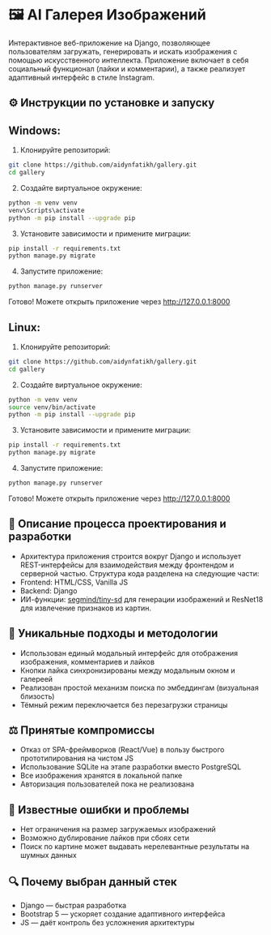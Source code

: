 # 🖼️ AI Галерея Изображений

Интерактивное веб-приложение на Django, позволяющее пользователям загружать, генерировать и искать изображения с помощью искусственного интеллекта. Приложение включает в себя социальный функционал (лайки и комментарии), а также реализует адаптивный интерфейс в стиле Instagram.

## ⚙️ Инструкции по установке и запуску

## Windows:
1. Клонируйте репозиторий:
```bash
git clone https://github.com/aidynfatikh/gallery.git
cd gallery
```
2. Создайте виртуальное окружение:
```bash
python -m venv venv
venv\Scripts\activate
python -m pip install --upgrade pip
```
3. Установите зависимости и примените миграции:
```bash
pip install -r requirements.txt
python manage.py migrate
```
4. Запустите приложение:
```bash
python manage.py runserver
```
Готово! Можете открыть приложение через http://127.0.0.1:8000

## Linux:
1. Клонируйте репозиторий:
```bash
git clone https://github.com/aidynfatikh/gallery.git
cd gallery
```
2. Создайте виртуальное окружение:
```bash
python -m venv venv
source venv/bin/activate
python -m pip install --upgrade pip
```
3. Установите зависимости и примените миграции:
```bash
pip install -r requirements.txt
python manage.py migrate
```
4. Запустите приложение:
```bash
python manage.py runserver
```
Готово! Можете открыть приложение через http://127.0.0.1:8000

## 🧱 Описание процесса проектирования и разработки
- Архитектура приложения строится вокруг Django и использует REST-интерфейсы для взаимодействия между фронтендом и серверной частью. Структура кода разделена на следующие части:
- Frontend: HTML/CSS, Vanilla JS
- Backend: Django
- ИИ-функции: [segmind/tiny-sd](https://huggingface.co/segmind/tiny-sd) для генерации изображений и ResNet18 для извлечение признаков из картин.

## 🧠 Уникальные подходы и методологии
- Использован единый модальный интерфейс для отображения изображения, комментариев и лайков
- Кнопки лайка синхронизированы между модальным окном и галереей
- Реализован простой механизм поиска по эмбеддингам (визуальная близость)
- Тёмный режим переключается без перезагрузки страницы

## ⚖️ Принятые компромиссы
- Отказ от SPA-фреймворков (React/Vue) в пользу быстрого прототипирования на чистом JS
- Использование SQLite на этапе разработки вместо PostgreSQL
- Все изображения хранятся в локальной папке
- Авторизация пользователей пока не реализована

## 🐞 Известные ошибки и проблемы
- Нет ограничения на размер загружаемых изображений
- Возможно дублирование лайков при сбоях сети
- Поиск по картине может выдавать нерелевантные результаты на шумных данных

## 🔍 Почему выбран данный стек
- Django — быстрая разработка
- Bootstrap 5 — ускоряет создание адаптивного интерфейса
- JS — даёт контроль без усложнения архитектуры
